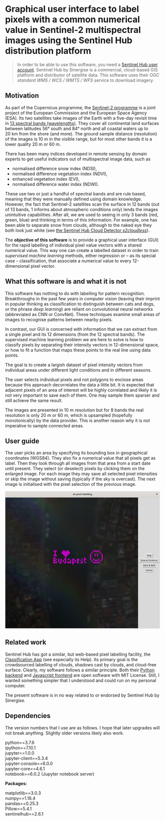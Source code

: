 # Graphical user interface to label pixels with a common numerical value in Sentinel-2 multispectral images using the Sentinel Hub distribution platform

> In order to be able to use this software, you need a [Sentinel Hub user account](https://www.sentinel-hub.com/pricing-plans). Sentinel Hub by Sinergise is a commercial, cloud-based GIS platform and distributor of satellite data. This software uses their _OGC standard WMS / WCS / WMTS / WFS_ service to download imagery.

## Motivation

As part of the Copernicus programme, the [Sentinel-2 programme](https://earth.esa.int/web/sentinel/missions/sentinel-2) is a joint project of the European Commission and the European Space Agency (ESA). Its two satellites take images of the Earth with a five-day revisit time in [13 spectral bands (wavelengths)](https://earth.esa.int/web/sentinel/technical-guides/sentinel-2-msi/msi-instrument). They cover all continental land surfaces between latitudes 56° south and 84° north and all coastal waters up to 20&nbsp;km from the shore (and more). The ground sample distance (resolution) of the images is 10&nbsp;m in the visible range, but for most other bands it is a lower quality 20&nbsp;m or 60&nbsp;m.

There has been many indices developed in remote sensing by domain experts to get useful indicators out of multispectral image data, such as

* normalised difference snow index (NDSI),
* normalised difference vegetation index (NDVI),
* enhanced vegetation index (EVI),
* normalised difference water index (NDWI).

These use two or just a handful of spectral bands and are rule based, meaning that they were manually defined using domain knowledge. However, the fact that Sentinel-2 satellites scan the surface in 12 bands (out of 13 bands, 1 informs about atmospheric conditions only) lends the images unintuitive capabilities. After all, we are used to seeing in only 3 bands (red, green, blue) and thinking in terms of this information. For example, one has been able to separate snow from clouds, although to the naked eye they both look just white (see [the Sentinel Hub Cloud Detector _s2cloudless_](https://github.com/sentinel-hub/sentinel2-cloud-detector)).

The **objective of this software** is to provide a graphical user interface (GUI) for the rapid labelling of individual pixel value vectors with a shared numerical value. This way one can create a labelled dataset in order to train _supervised machine learning_ methods, either regression or – as its special case – classification, that associate a numerical value to every 12-dimensional pixel vector.


## What this software is and what it is not

This software has nothing to do with labelling for pattern recognition. Breakthroughs in the past few years in computer vision (leaving their imprint in popular thinking as classification to distinguish between cats and dogs, or the phrase _deep learning_) are reliant on convolutional neural networks (abbreviated as CNN or ConvNet). These techniques examine small areas of images to recognise patterns between nearby pixels.

In contrast, our GUI is concerned with information that we can extract from a single pixel and its 12 dimensions (from the 12 spectral bands). The supervised machine learning problem we are here to solve is how to classify pixels by separating their intensity vectors in 12-dimensional space, or how to fit a function that maps these points to the real line using data points.

The goal is to create a largish dataset of pixel intensity vectors from individual areas under different light conditions and in different seasons.

The user selects individual pixels and not polygons to enclose areas because this approach decorrelates the data a little bit. It is expected that adjacent pixels of an area of interest will be highly correlated and likely it is not very important to save each of them. One may sample them sparser and still achieve the same result.

The images are presented in 10&nbsp;m resolution but for 8 bands the real resolution is only 20&nbsp;m or 60&nbsp;m, which is upsampled (hopefully monotonically) by the data provider. This is another reason why it is not imperative to sample connected areas.

## User guide

The user picks an area by specifying its bounding box in geographical coordinates (WGS84). They also fix a numerical value that all pixels get as label. Then they look through all images from that area from a start date until present. They select (or deselect) pixels by clicking them on the enlarged image. For each image they may save all selected pixel intensities or skip the image without saving (typically if the sky is overcast). The next image is initialised with the pixel selection of the previous image.

![Rainbows over Budapest downtown](Budapest_rainbows_20191106.png)

## Related work

Sentinel Hub has got a similar, but web-based pixel labelling facility, the [Classification App](https://apps.sentinel-hub.com/classificationApp-trial/) (see especially its Help). Its primary goal is the crowdsourced labelling of clouds, shadows cast by clouds, and cloud-free surface. Clearly, my software follows a similar principle. Both their [Python backend](https://github.com/sentinel-hub/classification-app-backend) and [Javascript frontend](https://github.com/sentinel-hub/classification-app-frontend) are open software with MIT License. Still, I wanted something simpler that I understood and could run on my personal computer.

The present software is in no way related to or endorsed by Sentinel Hub by Sinergise.

## Dependencies

The version numbers that I use are as follows. I hope that later upgrades will not break anything. Slightly older versions likely also work.

python==3.7.6  
ipython==7.10.1  
jupyter==1.0.0  
jupyter-client==5.3.4  
jupyter-console==6.0.0  
jupyter-core==4.6.1  
notebook==6.0.2 (Jupyter notebook server)

**Packages:**

matplotlib==3.0.3  
numpy==1.16.4  
pandas==0.25.3  
Pillow==5.4.1  
sentinelhub==2.6.1